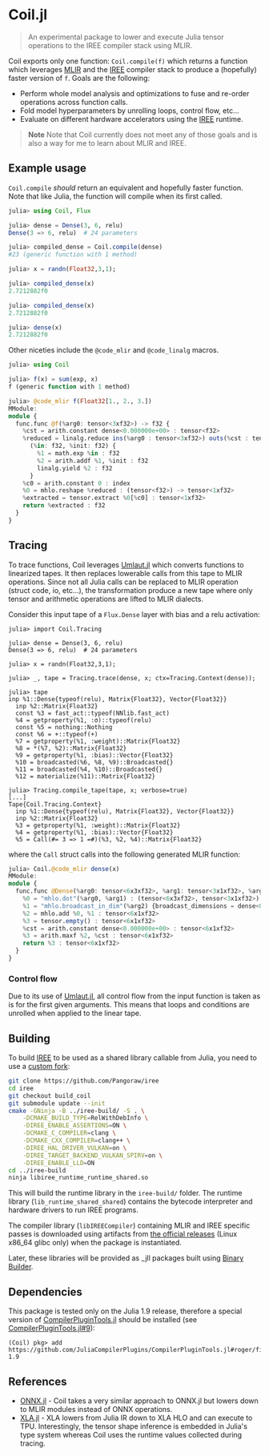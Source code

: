 # Coil.jl

> An experimental package to lower and execute Julia tensor operations to the IREE compiler stack using MLIR.

Coil exports only one function: `Coil.compile(f)` which returns a function which leverages [MLIR](https://mlir.llvm.org) and the [IREE](https://github.com/iree-org/iree) compiler stack to produce a (hopefully) faster version of `f`. Goals are the following:

 - Perform whole model analysis and optimizations to fuse and re-order operations across function calls.
 - Fold model hyperparameters by unrolling loops, control flow, etc...
 - Evaluate on different hardware accelerators using the [IREE](https://github.com/iree-org/iree) runtime.

> **Note**
> Note that Coil currently does not meet any of those goals and is also a way for me to learn about MLIR and IREE.

## Example usage

`Coil.compile` *should* return an equivalent and hopefully faster function. Note that like Julia, the function will compile when its first called.

```julia
julia> using Coil, Flux

julia> dense = Dense(3, 6, relu)
Dense(3 => 6, relu)  # 24 parameters

julia> compiled_dense = Coil.compile(dense)
#23 (generic function with 1 method)

julia> x = randn(Float32,3,1);

julia> compiled_dense(x)
2.7212882f0

julia> compiled_dense(x)
2.7212882f0

julia> dense(x)
2.7212882f0
```

Other niceties include the `@code_mlir` and `@code_linalg` macros.

```julia
julia> using Coil

julia> f(x) = sum(exp, x)
f (generic function with 1 method)

julia> @code_mlir f(Float32[1., 2., 3.])
MModule:
module {
  func.func @f(%arg0: tensor<3xf32>) -> f32 {
    %cst = arith.constant dense<0.000000e+00> : tensor<f32>
    %reduced = linalg.reduce ins(%arg0 : tensor<3xf32>) outs(%cst : tensor<f32>) dimensions = [0]
      (%in: f32, %init: f32) {
        %1 = math.exp %in : f32
        %2 = arith.addf %1, %init : f32
        linalg.yield %2 : f32
      }
    %c0 = arith.constant 0 : index
    %0 = mhlo.reshape %reduced : (tensor<f32>) -> tensor<1xf32>
    %extracted = tensor.extract %0[%c0] : tensor<1xf32>
    return %extracted : f32
  }
}
```

## Tracing

To trace functions, Coil leverages [Umlaut.jl](https://github.com/dfdx/Umlaut.jl) which converts functions to linearized tapes. It then replaces lowerable calls from this tape to MLIR operations. Since not all Julia
calls can be replaced to MLIR operation (struct code, io, etc...), the transformation produce a new
tape where only tensor and arithmetic operations are lifted to MLIR dialects.

Consider this input tape of a `Flux.Dense` layer with bias and a relu activation:

```
julia> import Coil.Tracing

julia> dense = Dense(3, 6, relu)
Dense(3 => 6, relu)  # 24 parameters

julia> x = randn(Float32,3,1);

julia> _, tape = Tracing.trace(dense, x; ctx=Tracing.Context(dense));

julia> tape
inp %1::Dense{typeof(relu), Matrix{Float32}, Vector{Float32}}
  inp %2::Matrix{Float32}
  const %3 = fast_act::typeof(NNlib.fast_act)
  %4 = getproperty(%1, :σ)::typeof(relu) 
  const %5 = nothing::Nothing
  const %6 = +::typeof(+)
  %7 = getproperty(%1, :weight)::Matrix{Float32} 
  %8 = *(%7, %2)::Matrix{Float32} 
  %9 = getproperty(%1, :bias)::Vector{Float32} 
  %10 = broadcasted(%6, %8, %9)::Broadcasted{} 
  %11 = broadcasted(%4, %10)::Broadcasted{} 
  %12 = materialize(%11)::Matrix{Float32} 

julia> Tracing.compile_tape(tape, x; verbose=true)
[...]
Tape{Coil.Tracing.Context}
  inp %1::Dense{typeof(relu), Matrix{Float32}, Vector{Float32}}
  inp %2::Matrix{Float32}
  %3 = getproperty(%1, :weight)::Matrix{Float32} 
  %4 = getproperty(%1, :bias)::Vector{Float32} 
  %5 = Call(#= 3 => 1 =#)(%3, %2, %4)::Matrix{Float32} 
```

where the `Call` struct calls into the following generated MLIR function:

```julia
julia> Coil.@code_mlir dense(x)
MModule:
module {
  func.func @Dense(%arg0: tensor<6x3xf32>, %arg1: tensor<3x1xf32>, %arg2: tensor<6xf32>) -> tensor<6x1xf32> {
    %0 = "mhlo.dot"(%arg0, %arg1) : (tensor<6x3xf32>, tensor<3x1xf32>) -> tensor<6x1xf32>
    %1 = "mhlo.broadcast_in_dim"(%arg2) {broadcast_dimensions = dense<0> : tensor<1xi64>} : (tensor<6xf32>) -> tensor<6x1xf32>
    %2 = mhlo.add %0, %1 : tensor<6x1xf32>
    %3 = tensor.empty() : tensor<6x1xf32>
    %cst = arith.constant dense<0.000000e+00> : tensor<6x1xf32>
    %3 = arith.maxf %2, %cst : tensor<6x1xf32>
    return %3 : tensor<6x1xf32>
  }
}
```

### Control flow

Due to its use of [Umlaut.jl](https://github.com/dfdx/Umlaut.jl), all control flow from the input function is taken as is for the first given arguments. This means that loops and conditions are unrolled when applied to the linear tape.

## Building

To build [IREE](https://github.com/iree-org/iree) to be used as a shared library callable from Julia, you need to use a [custom fork](https://github.com/Pangoraw/iree/tree/build_coil):

```bash
git clone https://github.com/Pangoraw/iree
cd iree
git checkout build_coil
git submodule update --init
cmake -GNinja -B ../iree-build/ -S . \
    -DCMAKE_BUILD_TYPE=RelWithDebInfo \
    -DIREE_ENABLE_ASSERTIONS=ON \
    -DCMAKE_C_COMPILER=clang \
    -DCMAKE_CXX_COMPILER=clang++ \
    -DIREE_HAL_DRIVER_VULKAN=on \
    -DIREE_TARGET_BACKEND_VULKAN_SPIRV=on \
    -DIREE_ENABLE_LLD=ON
cd ../iree-build
ninja libiree_runtime_runtime_shared.so
```

This will build the runtime library in the `iree-build/` folder. The runtime library (`lib_runtime_shared_shared`) contains the bytecode interpreter and hardware drivers to run IREE programs.

The compiler library (`libIREECompiler`) containing MLIR and IREE specific passes is downloaded using artifacts from [the official releases](https://github.com/openxla/iree/releases) (Linux x86_64 glibc only) when the package is instantiated.

Later, these libraries will be provided as _jll packages built using [Binary Builder](https://binarybuilder.org).

## Dependencies

This package is tested only on the Julia 1.9 release, therefore a special version of [CompilerPluginTools.jl](https://github.com/JuliaCompilerPlugins/CompilerPluginTools.jl) should be installed (see [CompilerPluginTools.jl#9](https://github.com/JuliaCompilerPlugins/CompilerPluginTools.jl/pull/9)):

```
(Coil) pkg> add https://github.com/JuliaCompilerPlugins/CompilerPluginTools.jl#roger/fix-1.9
```

## References

 - [ONNX.jl](https://github.com/FluxML/ONNX.jl) - Coil takes a very similar approach to ONNX.jl but lowers down to MLIR modules instead of ONNX operations. 
 - [XLA.jl](https://github.com/JuliaTPU/XLA.jl) - XLA lowers from Julia IR down to XLA HLO and can execute to TPU. Interestingly, the tensor shape inference is embedded in Julia's type system whereas Coil uses the runtime values collected during tracing.

